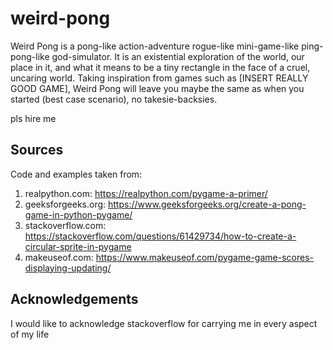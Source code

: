 # weird-pong
Weird Pong is a pong-like action-adventure rogue-like mini-game-like ping-pong-like god-simulator. It is an existential exploration of the world, our place in it, and what it means to be a tiny rectangle in the face of a cruel, uncaring world. Taking inspiration from games such as [INSERT REALLY GOOD GAME], Weird Pong will leave you maybe the same as when you started (best case scenario), no takesie-backsies.

pls hire me

## Sources
Code and examples taken from:

1. realpython.com: https://realpython.com/pygame-a-primer/
1. geeksforgeeks.org: https://www.geeksforgeeks.org/create-a-pong-game-in-python-pygame/
1. stackoverflow.com: https://stackoverflow.com/questions/61429734/how-to-create-a-circular-sprite-in-pygame
1. makeuseof.com: https://www.makeuseof.com/pygame-game-scores-displaying-updating/

## Acknowledgements
I would like to acknowledge stackoverflow for carrying me in every aspect of my life